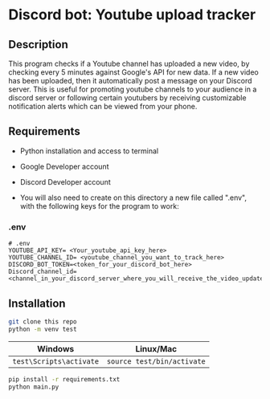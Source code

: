 # Discord bot: Youtube upload tracker

## Description
This program checks if a Youtube channel has uploaded a new video, by checking every 5 minutes against Google's API for new data. If a new video has been uploaded, then it automatically post a message on your Discord server. This is useful for promoting youtube channels to your audience in a discord server or following certain youtubers by receiving customizable notification alerts which can be viewed from your phone.

## Requirements
- Python installation and access to terminal
- Google Developer account
- Discord Developer account

- You will also need to create on this directory a new file called ".env", with the following keys for the program to work:

### .env
```
# .env
YOUTUBE_API_KEY= <Your_youtube_api_key_here>
YOUTUBE_CHANNEL_ID= <youtube_channel_you_want_to_track_here>
DISCORD_BOT_TOKEN=<token_for_your_discord_bot_here>
Discord_channel_id=<channel_in_your_discord_server_where_you_will_receive_the_video_update_notifications_here>
```

## Installation
```bash
git clone this repo
python -m venv test
```

| Windows                             | Linux/Mac                        |
|-------------------------------------|----------------------------------|
| `test\Scripts\activate`             | `source test/bin/activate`       |

```bash
pip install -r requirements.txt
python main.py
```
